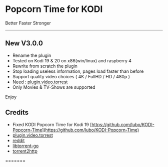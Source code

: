 # Popcorn Time for KODI #

Better Faster Stronger

<hr>

## New V3.0.0 ##

* Rename the plugin
* Tested on Kodi 19 & 20 on x86(win/linux) and raspberry 4
* Rewrite from scratch the plugin
* Stop loading useless information, pages load faster than before
* Support quality video choices ( 4K / FullHD / HD / 480p )
* Need : [plugin.video.torrest](https://github.com/i96751414/plugin.video.torrest/releases/tag/v0.0.14)
* Only Movies & TV-Shows are supported

Enjoy


## Credits ##
*  Fixed KODI Popcorn Time for Kodi 19 [https://github.com/lubo/KODI-Popcorn-Time](https://github.com/lubo/KODI-Popcorn-Time)
* [plugin.video.torrest](https://github.com/i96751414/plugin.video.torrest)
* [reddit](https://www.reddit.com/r/PopCornTimeApp/)
* [libtorrent-go](http://github.com/steeve/libtorrent-go)
* [torrent2http](http://github.com/steeve/torrent2http)


=======
